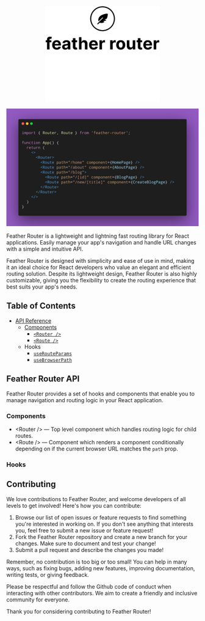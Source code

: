 <!-- Feather Router LOGO -->
<p align="center">
  <img width="300" src="https://raw.githubusercontent.com/0xFlareon/feather-router/main/static/light-mode/feather-router-logo.png#gh-light-mode-only" />
  <img width="300" src="https://raw.githubusercontent.com/0xFlareon/feather-router/main/static/dark-mode/feather-router-logo.png#gh-dark-mode-only" />
</p>

<!-- Feather Router Badges -->
<p align="center">

</p>

<!-- Feather Router Hero Example -->
<div align="center">
  <img src="https://raw.githubusercontent.com/0xFlareon/feather-router/main/static/feather-hero-example.png" />
</div>

<!-- Feather Router Description -->

Feather Router is a lightweight and lightning fast routing library for React applications. Easily manage your app's navigation and handle URL changes with a simple and intuitive API.

Feather Router is designed with simplicity and ease of use in mind, making it an ideal choice for React developers who value an elegant and efficient routing solution. Despite its lightweight design, Feather Router is also highly customizable, giving you the flexibility to create the routing experience that best suits your app's needs.

## Table of Contents

- [API Reference](#feather-router-api)
  - [Components](#components)
    - [`<Router />`](#router)
    - [`<Route />`](#route)
  - Hooks
    - [`useRouteParams`](#)
    - [`useBrowserPath`](#)

## Feather Router API

Feather Router provides a set of hooks and components that enable you to manage navigation and routing logic in your React application.

### Components

- \<Router \/\> — Top level component which handles routing logic for child routes.
- \<Route \/\> — Component which renders a component conditionally depending on if the current browser URL matches the `path` prop.

### Hooks

## Contributing

We love contributions to Feather Router, and welcome developers of all levels to get involved! Here's how you can contribute:

1. Browse our list of open issues or feature requests to find something you're interested in working on. If you don't see anything
   that interests you, feel free to submit a new issue or feature request!
2. Fork the Feather Router repository and create a new branch for your changes. Make sure to document and test your change!
3. Submit a pull request and describe the changes you made!

Remember, no contribution is too big or too small! You can help in many ways, such as fixing bugs, adding new features, improving documentation, writing tests, or giving feedback.

Please be respectful and follow the Github code of conduct when interacting with other contributors. We aim to create a friendly and inclusive community for everyone.

Thank you for considering contributing to Feather Router!
